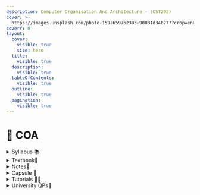 ```yaml
---
description: Computer Organisation And Architecture - (CST202)
cover: >-
  https://images.unsplash.com/photo-1592659762303-90081d34b277?crop=entropy&cs=srgb&fm=jpg&ixid=M3wxOTcwMjR8MHwxfHNlYXJjaHw0fHxlbGVjdHJvbmljc3xlbnwwfHx8fDE3MDY0MzkxMDR8MA&ixlib=rb-4.0.3&q=85
coverY: 0
layout:
  cover:
    visible: true
    size: hero
  title:
    visible: true
  description:
    visible: true
  tableOfContents:
    visible: true
  outline:
    visible: true
  pagination:
    visible: true
---
```


# 💾 COA

<details>

<summary>Syllabus 📚</summary>

[CST202 ](https://drive.google.com/file/d/1Xd01W672dOqtrPrmhYKxtSHG8cpOORUF/view?usp=drive\_link)👈

</details>

<details>

<summary>Textbook📖</summary>

[COA Textbook](https://drive.google.com/drive/folders/1Wk0KcJQyGi6QX6It1CCc\_iVbRQUR5u2t?usp=drive\_link) 👈

</details>

<details>

<summary>Notes📒</summary>

[COA Notes](https://drive.google.com/drive/folders/1wTRLd2fjeT8yvhOnWuCLEy3TG9FB7k4\_?usp=drive\_link) 👈

</details>

<details>

<summary>Capsule 💊</summary>

[COA Capsule](https://drive.google.com/drive/folders/1aIl-o2DnKNarssPWtcBs5q-qhjcm9ucS?usp=drive\_link) 👈

</details>

<details>

<summary>Tutorials 🧑‍🏫</summary>

[COA Useful Links](https://docs.google.com/document/d/1CPsHqC1qGzwVEUQ9CNZMY-noVYWDHSNhXvzl9sj8v-8/edit?usp=drive\_link) 👈

</details>

<details>

<summary>University QPs📄</summary>

[COA Previous Year QPs](https://drive.google.com/drive/folders/14o7JlduXcCUgPxnC\_6YuWC7eeuSSsANr?usp=drive\_link) 👈

</details>
